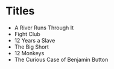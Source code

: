 # Titles

- A River Runs Through It
- Fight Club
- 12 Years a Slave
- The Big Short
- 12 Monkeys
- The Curious Case of Benjamin Button

